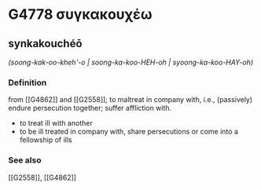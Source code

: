# G4778 συγκακουχέω

## synkakouchéō

_(soong-kak-oo-kheh'-o | soong-ka-koo-HEH-oh | syoong-ka-koo-HAY-oh)_

### Definition

from [[G4862]] and [[G2558]]; to maltreat in company with, i.e., (passively) endure persecution together; suffer affliction with.

- to treat ill with another
- to be ill treated in company with, share persecutions or come into a fellowship of ills

### See also

[[G2558]], [[G4862]]

